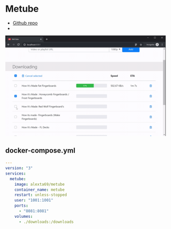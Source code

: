 # Metube

- [Github repo](https://github.com/alexta69/metube)
-
![Screenshot](metube.png)

## docker-compose.yml

```yml
---
version: "3"
services:
  metube:
    image: alexta69/metube
    container_name: metube
    restart: unless-stopped
    user: "1001:1001"
    ports:
      - "8081:8081"
    volumes:
	  - ./downloads:/downloads
```
